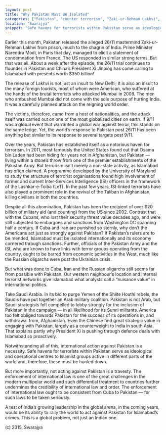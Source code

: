 ```yaml
---
layout: post
title: "Why Pakistan Must Be Isolated"
categories: ["Pakistan", "counter terrorism", "Zaki-ur-Rehman Lakhvi", "South Asia"]
location: "Swarajya"
snippet: "Safe havens for terrorists within Pakistan serve as ideological and operational centres to Islamist groups active in different parts of the world and, therefore, these must be hunted down. But more importantly, not acting against Pakistan is a travesty. (Published in Swarajya)"
---
```


Earlier this month, Pakistan released the alleged 26/11 mastermind Zaki-ur-Rehman Lakhvi from prison, much to the chagrin of India. Prime Minister Narendra Modi, in Paris that day, managed to elicit a statement of condemnation from France. The US responded in similar strong terms. But that was all. About a week after the episode, the 26/11 trial continues to flounder in Pakistan and China’s President Xi Jinping has come calling to Islamabad with presents worth $350 billion!

The release of Lakhvi is not just an insult to New Delhi; it is also an insult to the many foreign tourists, most of whom were American, who suffered at the hands of the brutal terrorists who attacked Mumbai in 2008. The men who ambushed Mumbai did not come with the sole purpose of hurting India. It was a carefully planned attack on the reigning world order.

The victims, therefore, came from a host of nationalities, and the attack itself was carried out on one of the most globalised cities on earth. If 9/11 was a global event that warranted a global war against terror, this stands on the same ledge. Yet, the world’s response to Pakistan post 26/11 has been anything but similar to its response to several targets post 9/11.

Over the years, Pakistan has established itself as a notorious haven for terrorism. In 2011, most famously the United States found out that Osama bin Laden had been hiding for years not in Afghanistan, but Pakistan — living within a stone’s throw from one of the premier establishments of the Pakistan Army. But terrorism isn’t merely a non-state activity, as Islamabad has often claimed. A programme developed by the University of Maryland to study the structure of terrorist organisations found high involvement of former and current Inter-Services Intelligence (ISI) officers in the framework of the Lashkar-e-Toiba (LeT). In the past few years, ISI-linked terrorists have also played a prominent role in the revival of the Taliban in Afghanistan, killing civilians in both the countries.

Despite all this abomination, Pakistan has been the recipient of over $20 billion of military aid (and counting) from the US since 2002. Contrast that with the Cubans, who lost their security threat value decades ago, and were still subjected to embargoes and sanctions from Washington DC spanning half a century. If Cuba and Iran are punished so sternly, why don’t the Americans act just as strongly against Pakistan? If Pakistan’s rulers are to be mended, Islamabad must be isolated internationally and its economy cornered through sanctions. Further, officials of the Pakistan Army and the ISI, who are known to have links with terror groups operating from the country, ought to be barred from economic activities in the West, much like the Russian oligarchs were post the Ukrainian crisis.

But what was done to Cuba, Iran and the Russian oligarchs still seems far from possible with Pakistan. Our western neighbour’s location and internal terrorist networks give Islamabad what analysts call a “nuisance value” in international politics.

Take Saudi Arabia. In its bid to purge Yemen of the Shiite Houthi rebels, the Saudis have put together an Arab military coalition. Pakistan is not Arab, but Saudi strategists felt compelled to lobby strongly for the inclusion of Pakistan in the campaign — in all likelihood for its Sunni militants. America too felt obliged towards Pakistan for the success of its operations in, and withdrawal from, Afghanistan. Even the Chinese find great strategic value in engaging with Pakistan, largely as a counterweight to India in south Asia. That explains partly why President Xi is pushing through defence deals with Islamabad so proactively.

Notwithstanding all of this, international action against Pakistan is a necessity. Safe havens for terrorists within Pakistan serve as ideological and operational centres to Islamist groups active in different parts of the world and, therefore, these must be hunted down.

But more importantly, not acting against Pakistan is a travesty. The enforcement of international law is one of the great challenges in the modern multipolar world and such differential treatment to countries further undermines the credibility of international law and order. The enforcement of international law ought to be consistent from Cuba to Pakistan — for such laws to be taken seriously.

A test of India’s growing leadership in the global arena, in the coming years, would be its ability to rally the world to act against Pakistan for Islamabad’s crimes. This is a global problem, not just an Indian one.

(c) 2015, Swarajya
